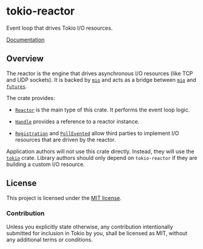 # tokio-reactor

Event loop that drives Tokio I/O resources.

[Documentation](https://docs.rs/tokio-reactor/0.1.9/tokio_reactor)

## Overview

The reactor is the engine that drives asynchronous I/O resources (like TCP and
UDP sockets). It is backed by [`mio`] and acts as a bridge between [`mio`] and
[`futures`].

The crate provides:

* [`Reactor`] is the main type of this crate. It performs the event loop logic.

* [`Handle`] provides a reference to a reactor instance.

* [`Registration`] and [`PollEvented`] allow third parties to implement I/O
  resources that are driven by the reactor.

Application authors will not use this crate directly. Instead, they will use the
[`tokio`] crate. Library authors should only depend on `tokio-reactor` if they
are building a custom I/O resource.

[`mio`]: http://github.com/carllerche/mio
[`futures`]: http://github.com/rust-lang-nursery/futures-rs
[`Reactor`]: https://docs.rs/tokio-reactor/0.1.9/tokio_reactor/struct.Reactor.html
[`Handle`]: https://docs.rs/tokio-reactor/0.1.9/tokio_reactor/struct.Handle.html
[`Registration`]: https://docs.rs/tokio-reactor/0.1.9/tokio_reactor/struct.Registration.html
[`PollEvented`]: https://docs.rs/tokio-reactor/0.1.9/tokio_reactor/struct.PollEvented.html
[`tokio`]: ../

## License

This project is licensed under the [MIT license](LICENSE).

### Contribution

Unless you explicitly state otherwise, any contribution intentionally submitted
for inclusion in Tokio by you, shall be licensed as MIT, without any additional
terms or conditions.
